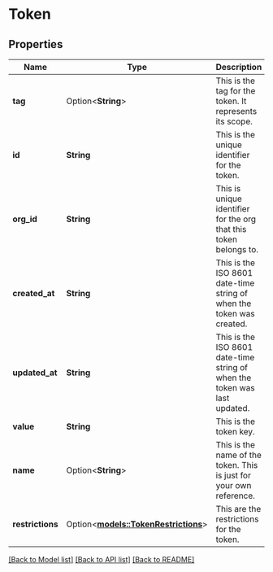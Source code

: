 # Token

## Properties

Name | Type | Description | Notes
------------ | ------------- | ------------- | -------------
**tag** | Option<**String**> | This is the tag for the token. It represents its scope. | [optional]
**id** | **String** | This is the unique identifier for the token. | 
**org_id** | **String** | This is unique identifier for the org that this token belongs to. | 
**created_at** | **String** | This is the ISO 8601 date-time string of when the token was created. | 
**updated_at** | **String** | This is the ISO 8601 date-time string of when the token was last updated. | 
**value** | **String** | This is the token key. | 
**name** | Option<**String**> | This is the name of the token. This is just for your own reference. | [optional]
**restrictions** | Option<[**models::TokenRestrictions**](TokenRestrictions.md)> | This are the restrictions for the token. | [optional]

[[Back to Model list]](../README.md#documentation-for-models) [[Back to API list]](../README.md#documentation-for-api-endpoints) [[Back to README]](../README.md)


